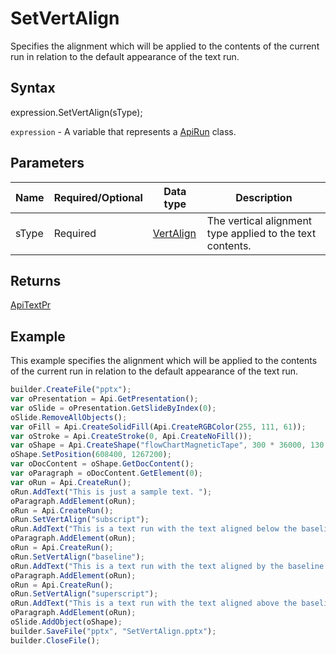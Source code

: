 # SetVertAlign

Specifies the alignment which will be applied to the contents of the current run in relation to the default appearance of the text run.

## Syntax

expression.SetVertAlign(sType);

`expression` - A variable that represents a [ApiRun](../ApiRun.md) class.

## Parameters

| **Name** | **Required/Optional** | **Data type** | **Description** |
| ------------- | ------------- | ------------- | ------------- |
| sType | Required | [VertAlign](../../../Enumerations/VertAlign.md) | The vertical alignment type applied to the text contents. |

## Returns

[ApiTextPr](../../ApiTextPr/ApiTextPr.md)

## Example

This example specifies the alignment which will be applied to the contents of the current run in relation to the default appearance of the text run.

```javascript
builder.CreateFile("pptx");
var oPresentation = Api.GetPresentation();
var oSlide = oPresentation.GetSlideByIndex(0);
oSlide.RemoveAllObjects();
var oFill = Api.CreateSolidFill(Api.CreateRGBColor(255, 111, 61));
var oStroke = Api.CreateStroke(0, Api.CreateNoFill());
var oShape = Api.CreateShape("flowChartMagneticTape", 300 * 36000, 130 * 36000, oFill, oStroke);
oShape.SetPosition(608400, 1267200);
var oDocContent = oShape.GetDocContent();
var oParagraph = oDocContent.GetElement(0);
var oRun = Api.CreateRun();
oRun.AddText("This is just a sample text. ");
oParagraph.AddElement(oRun);
oRun = Api.CreateRun();
oRun.SetVertAlign("subscript");
oRun.AddText("This is a text run with the text aligned below the baseline vertically. ");
oParagraph.AddElement(oRun);
oRun = Api.CreateRun();
oRun.SetVertAlign("baseline");
oRun.AddText("This is a text run with the text aligned by the baseline vertically. ");
oParagraph.AddElement(oRun);
oRun = Api.CreateRun();
oRun.SetVertAlign("superscript");
oRun.AddText("This is a text run with the text aligned above the baseline vertically.");
oParagraph.AddElement(oRun);
oSlide.AddObject(oShape);
builder.SaveFile("pptx", "SetVertAlign.pptx");
builder.CloseFile();
```